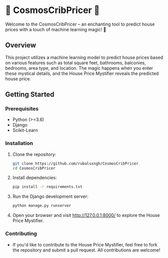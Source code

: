 # 🏡 CosmosCribPricer 🚀

Welcome to the CosmosCribPricer – an enchanting tool to predict house prices with a touch of machine learning magic! 🔮

## Overview

This project utilizes a machine learning model to predict house prices based on various features such as total square feet, bathrooms, balconies, bedrooms, area type, and location. The magic happens when you enter these mystical details, and the House Price Mystifier reveals the predicted house price.

## Getting Started

### Prerequisites

- Python (>=3.6)
- Django
- Scikit-Learn

### Installation

1. Clone the repository:

   ``` bash
   git clone https://github.com/rubalsxngh/CosmosCribPricer
   cd CosmosCribPricer

2. Install dependencies:

   ``` bash
   pip install -r requirements.txt

3. Run the Django development server:

   ``` bash
   python manage.py runserver

4. Open your browser and visit http://127.0.0.1:8000/ to explore the House Price Mystifier.

### Contributing

- If you'd like to contribute to the House Price Mystifier, feel free to fork the repository and submit a pull request. All contributions are welcome!